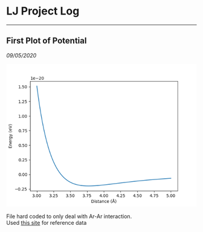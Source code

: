 # LJ Project Log

---

## First Plot of Potential 
_09/05/2020_

![Lennard Jones potential of an Ar-Ar interaction](Ar-Ar_lj_1.png)

File hard coded to only deal with Ar-Ar interaction.  
Used [this site](http://www.sklogwiki.org/SklogWiki/index.php/Argon#Lennard-Jones_parameters) for reference data 